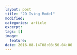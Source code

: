 ```yaml
---
layout: post
title: "2D Ising Model"
modified:
categories: article
excerpt:
tags: []
image:
  feature:
date: 2016-08-14T08:08:50-04:00
---
```


